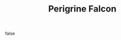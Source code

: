 ---
layout: photo
modal: true
thumb: https://csnapmediahost.github.io/assets1/Thumbs/PerigrineFalcon1.jpg
full: https://csnapmediahost.github.io/assets1/Render/PerigrineFalcon1.jpg
size: small
ar: landscape
body: false
title: "Perigrine Falcon"
tags: animals
---